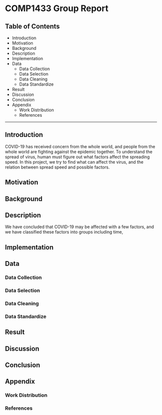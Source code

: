 # COMP1433 Group Report
## Table of Contents
- Introduction
- Motivation
- Background
- Description
- Implementation
- Data
    - Data Collection
    - Data Selection
    - Data Cleaning
    - Data Standardize
- Result
- Discussion
- Conclusion
- Appendix
    - Work Distribution
    - References

---

## Introduction
COVID-19 has received concern from the whole world, and people from the whole world are fighting against the epidemic together. To understand the spread of virus, human must figure out what factors affect the spreading speed. In this project, we try to find what can affect the virus, and the relation between spread speed and possible factors.
## Motivation
## Background
## Description
We have concluded that COVID-19 may be affected with a few factors, and we have classified these factors into groups including time, 
## Implementation
## Data
### Data Collection
### Data Selection
### Data Cleaning
### Data Standardize
## Result
## Discussion
## Conclusion
## Appendix
### Work Distribution
### References
